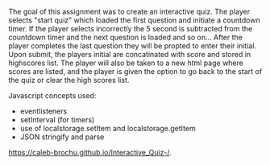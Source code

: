 The goal of this assignment was to create an interactive quiz. The player selects "start quiz" which loaded the first question and initiate a countdown timer. If the player selects incorrectly the 5 second is subtracted from the countdown timer and the next question is loaded and so on... After the player completes the last question they will be propted to enter their initial. Upon submit, the players initial are concatinated with score and stored in highscores list. The player will also be taken to a new html page where scores are listed, and the player is given the option to go back to the start of the quiz or clear the high scores list. 

Javascript concepts used:
- eventlisteners
- setInterval (for timers)
- use of localstorage.setItem and localstorage.getItem
- JSON stringify and parse

https://caleb-brochu.github.io/Interactive_Quiz-/.